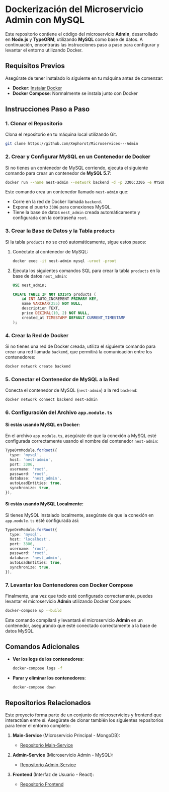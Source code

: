 
# Dockerización del Microservicio Admin con MySQL

Este repositorio contiene el código del microservicio **Admin**, desarrollado en **Node.js** y **TypeORM**, utilizando **MySQL** como base de datos. A continuación, encontrarás las instrucciones paso a paso para configurar y levantar el entorno utilizando Docker.

## Requisitos Previos

Asegúrate de tener instalado lo siguiente en tu máquina antes de comenzar:
- **Docker**: [Instalar Docker](https://docs.docker.com/get-docker/)
- **Docker Compose**: Normalmente se instala junto con Docker

## Instrucciones Paso a Paso

### 1. Clonar el Repositorio

Clona el repositorio en tu máquina local utilizando Git.

```bash
git clone https://github.com/Xephorot/Microservices---Admin
```

### 2. Crear y Configurar MySQL en un Contenedor de Docker

Si no tienes un contenedor de MySQL corriendo, ejecuta el siguiente comando para crear un contenedor de **MySQL 5.7**:

```bash
docker run --name nest-admin --network backend -d -p 3306:3306 -e MYSQL_ROOT_PASSWORD=root -e MYSQL_DATABASE=nest_admin mysql:5.7
```

Este comando crea un contenedor llamado `nest-admin` que:
- Corre en la red de Docker llamada `backend`.
- Expone el puerto `3306` para conexiones MySQL.
- Tiene la base de datos `nest_admin` creada automáticamente y configurada con la contraseña `root`.

### 3. Crear la Base de Datos y la Tabla `products`

Si la tabla `products` no se creó automáticamente, sigue estos pasos:

1. Conéctate al contenedor de MySQL:

   ```bash
   docker exec -it nest-admin mysql -uroot -proot
   ```

2. Ejecuta los siguientes comandos SQL para crear la tabla `products` en la base de datos `nest_admin`:

   ```sql
   USE nest_admin;

   CREATE TABLE IF NOT EXISTS products (
       id INT AUTO_INCREMENT PRIMARY KEY,
       name VARCHAR(255) NOT NULL,
       description TEXT,
       price DECIMAL(10, 2) NOT NULL,
       created_at TIMESTAMP DEFAULT CURRENT_TIMESTAMP
   );
   ```

### 4. Crear la Red de Docker

Si no tienes una red de Docker creada, utiliza el siguiente comando para crear una red llamada `backend`, que permitirá la comunicación entre los contenedores:

```bash
docker network create backend
```

### 5. Conectar el Contenedor de MySQL a la Red

Conecta el contenedor de MySQL (`nest-admin`) a la red `backend`:

```bash
docker network connect backend nest-admin
```

### 6. Configuración del Archivo `app.module.ts`

#### **Si estás usando MySQL en Docker**:

En el archivo `app.module.ts`, asegúrate de que la conexión a MySQL esté configurada correctamente usando el nombre del contenedor `nest-admin`:

```typescript
TypeOrmModule.forRoot({
  type: 'mysql',
  host: 'nest-admin',
  port: 3306,
  username: 'root',
  password: 'root',
  database: 'nest_admin',
  autoLoadEntities: true,
  synchronize: true,
}),
```

#### **Si estás usando MySQL Localmente**:

Si tienes MySQL instalado localmente, asegúrate de que la conexión en `app.module.ts` esté configurada así:

```typescript
TypeOrmModule.forRoot({
  type: 'mysql',
  host: 'localhost',
  port: 3306,
  username: 'root',
  password: 'root',
  database: 'nest_admin',
  autoLoadEntities: true,
  synchronize: true,
}),
```

### 7. Levantar los Contenedores con Docker Compose

Finalmente, una vez que todo esté configurado correctamente, puedes levantar el microservicio **Admin** utilizando Docker Compose:

```bash
docker-compose up --build
```

Este comando compilará y levantará el microservicio **Admin** en un contenedor, asegurando que esté conectado correctamente a la base de datos MySQL.

## Comandos Adicionales

- **Ver los logs de los contenedores**:
  ```bash
  docker-compose logs -f
  ```

- **Parar y eliminar los contenedores**:
  ```bash
  docker-compose down
  ```
## Repositorios Relacionados

Este proyecto forma parte de un conjunto de microservicios y frontend que interactúan entre sí. Asegúrate de clonar también los siguientes repositorios para tener el entorno completo:

1. **Main-Service** (Microservicio Principal - MongoDB):
   - [Repositorio Main-Service](https://github.com/Xephorot/MircroServices---Main)

2. **Admin-Service** (Microservicio Admin - MySQL):
   - [Repositorio Admin-Service](https://github.com/Xephorot/Microservices---Admin)

3. **Frontend** (Interfaz de Usuario - React):
   - [Repositorio Frontend](https://github.com/Xephorot/Frontend-MicroServices)
